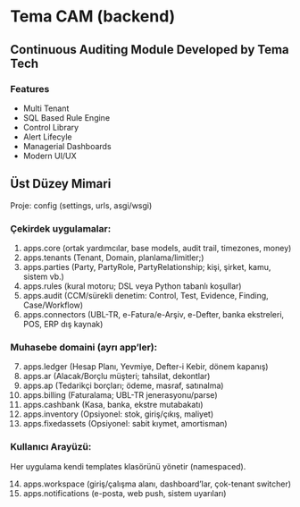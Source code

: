 # Tema CAM (backend)
## Continuous Auditing Module Developed by Tema Tech

### Features

- Multi Tenant
- SQL Based Rule Engine 
- Control Library
- Alert Lifecyle 
- Managerial Dashboards
- Modern UI/UX

## Üst Düzey Mimari

Proje: config (settings, urls, asgi/wsgi)

### Çekirdek uygulamalar:

1. apps.core (ortak yardımcılar, base models, audit trail, timezones, money)
2. apps.tenants (Tenant, Domain, planlama/limitler;)
3. apps.parties (Party, PartyRole, PartyRelationship; kişi, şirket, kamu, sistem vb.)
4. apps.rules (kural motoru; DSL veya Python tabanlı koşullar)
5. apps.audit (CCM/sürekli denetim: Control, Test, Evidence, Finding, Case/Workflow)
6. apps.connectors (UBL-TR, e-Fatura/e-Arşiv, e-Defter, banka ekstreleri, POS, ERP dış kaynak)

### Muhasebe domaini (ayrı app’ler):

7. apps.ledger (Hesap Planı, Yevmiye, Defter-i Kebir, dönem kapanış)
8. apps.ar (Alacak/Borçlu müşteri; tahsilat, dekontlar)
9. apps.ap (Tedarikçi borçları; ödeme, masraf, satınalma)
10. apps.billing (Faturalama; UBL-TR jenerasyonu/parse)
11. apps.cashbank (Kasa, banka, ekstre mutabakatı)
12. apps.inventory (Opsiyonel: stok, giriş/çıkış, maliyet)
13. apps.fixedassets (Opsiyonel: sabit kıymet, amortisman)

### Kullanıcı Arayüzü:

Her uygulama kendi templates klasörünü yönetir (namespaced).

14. apps.workspace (giriş/çalışma alanı, dashboard’lar, çok-tenant switcher)
15. apps.notifications (e-posta, web push, sistem uyarıları)
